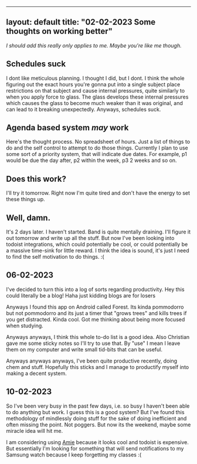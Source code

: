 
---
layout: default
title: "02-02-2023 Some thoughts on working better"
---

*I should add this really only applies to me. Maybe you're like me though.*

## Schedules suck
I dont like meticulous planning. I thought I did, but I dont. I think the whole figuring out the exact hours you're gonna put into a single subject place restrictions on that subject and cause internal pressures, quite similarly to when you apply force to glass. The glass develops these internal pressures which causes the glass to become much weaker than it was original, and can lead to it breaking unexpectedly. Anyways, schedules suck.

## Agenda based system *may* work
Here's the thought process. No spreadsheet of hours. Just a list of things to do and the self control to attempt to do those things. Currently I plan to use some sort of a priority system, that will indicate due dates. For example, p1 would be due the day after, p2 within the week, p3 2 weeks and so on.

## Does this work?
I'll try it tomorrow. Right now I'm quite tired and don't have the energy to set these things up.

## Well, damn.
It's 2 days later. I haven't started. Band is quite mentally draining. I'll figure it out tomorrow and write up all the stuff. But now I've been looking into todoist integrations, which could potentially be cool, or could potentially be a massive time-sink for little reward. I think the idea is sound, it's just I need to find the self motivation to do things. :(

## 06-02-2023
I've decided to turn this into a log of sorts regarding productivity. Hey this could literally be a blog! Haha just kidding blogs are for losers

Anyways I found this app on Android called Forest. Its kinda pommodorro but not pommodorro and its just a timer that "grows trees" and kills trees if you get distracted. Kinda cool. Got me thinking about being more focused when studying.

Anyways anyways, I think this whole to-do list is a good idea. Also Christian gave me some sticky notes so I'll try to use that. By "use" I mean I leave them on my computer and write small tid-bits that can be useful.

Anyways anyways anyways, I've been quite productive recently, doing chem and stuff. Hopefully this sticks and I manage to productify myself into making a decent system.

## 10-02-2023
So I've been very busy in the past few days, i.e. so busy I haven't been able to do anything but work. I guess this is a good system? But I've found this methodology of mindlessly doing stuff for the sake of doing inefficient and often missing the point. Not poggers. But now its the weekend, maybe some miracle idea will hit me.

I am considering using [Amie](https://www.producthunt.com/products/amie-2) because it looks cool and todoist is expensive. But essentially I'm looking for something that will send notifications to my Samsung watch because I keep forgetting my classes :(